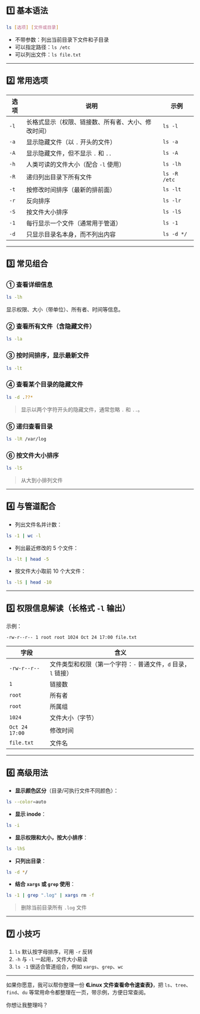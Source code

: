 ## 1️⃣ 基本语法

```bash
ls [选项] [文件或目录]
```

- 不带参数：列出当前目录下文件和子目录
- 可以指定路径：`ls /etc`
- 可以列出文件：`ls file.txt`

------

## 2️⃣ 常用选项

| 选项 | 说明                                               | 示例         |
| ---- | -------------------------------------------------- | ------------ |
| `-l` | 长格式显示（权限、链接数、所有者、大小、修改时间） | `ls -l`      |
| `-a` | 显示隐藏文件（以 `.` 开头的文件）                  | `ls -a`      |
| `-A` | 显示隐藏文件，但不显示 `.` 和 `..`                 | `ls -A`      |
| `-h` | 人类可读的文件大小（配合 `-l` 使用）               | `ls -lh`     |
| `-R` | 递归列出目录下所有文件                             | `ls -R /etc` |
| `-t` | 按修改时间排序（最新的排前面）                     | `ls -lt`     |
| `-r` | 反向排序                                           | `ls -lr`     |
| `-S` | 按文件大小排序                                     | `ls -lS`     |
| `-1` | 每行显示一个文件（通常用于管道）                   | `ls -1`      |
| `-d` | 只显示目录名本身，而不列出内容                     | `ls -d */`   |

------

## 3️⃣ 常见组合

### ① 查看详细信息

```bash
ls -lh
```

显示权限、大小（带单位）、所有者、时间等信息。

### ② 查看所有文件（含隐藏文件）

```bash
ls -la
```

### ③ 按时间排序，显示最新文件

```bash
ls -lt
```

### ④ 查看某个目录的隐藏文件

```bash
ls -d .??*
```

> 显示以两个字符开头的隐藏文件，通常忽略 `.` 和 `..`。

### ⑤ 递归查看目录

```bash
ls -lR /var/log
```

### ⑥ 按文件大小排序

```bash
ls -lS
```

> 从大到小排列文件

------

## 4️⃣ 与管道配合

- 列出文件名并计数：

```bash
ls -1 | wc -l
```

- 列出最近修改的 5 个文件：

```bash
ls -lt | head -5
```

- 按文件大小取前 10 个大文件：

```bash
ls -lS | head -10
```

------

## 5️⃣ 权限信息解读（长格式 `-l` 输出）

示例：

```
-rw-r--r-- 1 root root 1024 Oct 24 17:00 file.txt
```

| 字段           | 含义                                                         |
| -------------- | ------------------------------------------------------------ |
| `-rw-r--r--`   | 文件类型和权限（第一个字符：`-` 普通文件，`d` 目录，`l` 链接） |
| `1`            | 链接数                                                       |
| `root`         | 所有者                                                       |
| `root`         | 所属组                                                       |
| `1024`         | 文件大小（字节）                                             |
| `Oct 24 17:00` | 修改时间                                                     |
| `file.txt`     | 文件名                                                       |

------

## 6️⃣ 高级用法

- **显示颜色区分**（目录/可执行文件不同颜色）：

```bash
ls --color=auto
```

- **显示 inode**：

```bash
ls -i
```

- **显示权限和大小，按大小排序**：

```bash
ls -lhS
```

- **只列出目录**：

```bash
ls -d */
```

- **结合 `xargs` 或 `grep` 使用**：

```bash
ls -1 | grep ".log" | xargs rm -f
```

> 删除当前目录所有 `.log` 文件

------

## 7️⃣ 小技巧

1. `ls` 默认按字母排序，可用 `-r` 反转
2. `-h` 与 `-l` 一起用，文件大小易读
3. `ls -1` 很适合管道组合，例如 `xargs`、`grep`、`wc`

------

如果你愿意，我可以帮你整理一份 **《Linux 文件查看命令速查表》**，把 `ls`、`tree`、`find`、`du` 等常用命令都整理在一页，带示例，方便日常查阅。

你想让我整理吗？